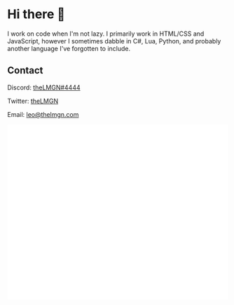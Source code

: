 
# Hi there 👋
I work on code when I'm not lazy. I primarily work in HTML/CSS and JavaScript, however I sometimes dabble in C#, Lua, Python, and probably another language I've forgotten to include.

## Contact

Discord: [theLMGN#4444](https://discordapp.com/users/158311402677731328)

Twitter: [theLMGN](https://twitter.com/thelmgn)

Email: [leo@thelmgn.com](mailto:leo@thelmgn.com)

<img src="header.svg" width="800" height="400">
